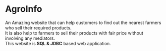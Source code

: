 # AgroInfo

 An Amazing website that can help customers to find out the nearest farmers who sell their required products.<br>It is also help to farmers to sell their products with fair price without involving any mediators.
<br>This website is **SQL & JDBC** based web application.
